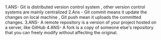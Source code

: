 1.ANS- Git is distributed version control system , other version control systems are mainly centralized
2.Ans - Git commit means it update the changes on local machine , Git push mean it uploads the committed changes.
3.ANS- A remote repository is a version of your project hosted on a server, like GitHub
4.ANS- A fork is a copy of someone else's repository that you can freely modify without affecting the original. 
